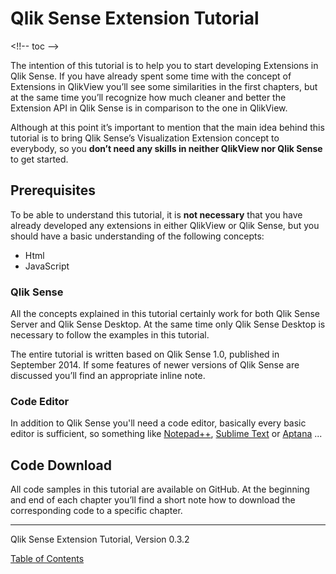 # Qlik Sense Extension Tutorial



<!!-- toc -->

The intention of this tutorial is to help you to start developing Extensions in Qlik Sense. If you have already spent some time with the concept of Extensions in QlikView you’ll see some similarities in the first chapters, but at the same time you’ll recognize how much cleaner and better the Extension API in Qlik Sense is in comparison to the one in QlikView.

Although at this point it’s important to mention that the main idea behind this tutorial is to bring Qlik Sense’s Visualization Extension concept to everybody, so you **don’t need any skills in neither QlikView nor Qlik Sense** to get started.

## Prerequisites
To be able to understand this tutorial, it is **not necessary** that you have already developed any extensions in either QlikView or Qlik Sense, but you should have a basic understanding of the following concepts:

* Html
* JavaScript

### Qlik Sense
All the concepts explained in this tutorial certainly work for both Qlik Sense Server and Qlik Sense Desktop. At the same time only Qlik Sense Desktop is necessary to follow the examples in this tutorial.

The entire tutorial is written based on Qlik Sense 1.0, published in September 2014. If some features of newer versions of Qlik Sense are discussed you’ll find an appropriate inline note.

### Code Editor

In addition to Qlik Sense you'll need a code editor, basically every basic editor is sufficient, so something like [Notepad++](http://notepad-plus-plus.org/), [Sublime Text](http://www.sublimetext.com/) or [Aptana](http://www.aptana.com/) ...

## Code Download
All code samples in this tutorial are available on GitHub. At the beginning and end of each chapter you’ll find a short note how to download the corresponding code to a specific chapter.


---
Qlik Sense Extension Tutorial, Version 0.3.2

[Table of Contents](00-TOC.md)